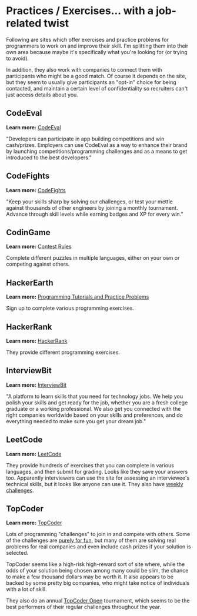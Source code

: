 # Practices / Exercises... with a job-related twist

Following are sites which offer exercises and practice problems for programmers to work on and improve their skill. I'm splitting them into their own area because maybe it's specifically what you're looking for (or trying to avoid).

In addition, they also work with companies to connect them with participants who might be a good match. Of course it depends on the site, but they seem to usually give participants an "opt-in" choice for being contacted, and maintain a certain level of confidentiality so recruiters can't just access details about you.

## CodeEval

**Learn more:** [CodeEval](https://www.codeeval.com/)

"Developers can participate in app building competitions and win cash/prizes. Employers can use CodeEval as a way to enhance their brand by launching competitions/programming challenges and as a means to get introduced to the best developers."

## CodeFights

**Learn more:** [CodeFights](https://codefights.com/)

"Keep your skills sharp by solving our challenges, or test your mettle against thousands of other engineers by joining a monthly tournament. Advance through skill levels while earning badges and XP for every win."

## CodinGame

**Learn more:** [Contest Rules](https://www.codingame.com/rules)

Complete different puzzles in multiple languages, either on your own or competing against others.

## HackerEarth

**Learn more:** [Programming Tutorials and Practice Problems](https://www.hackerearth.com/practice/)

Sign up to complete various programming exercises.

## HackerRank

**Learn more:** [HackerRank](https://www.hackerrank.com/aboutus)

They provide different programming exercises.

## InterviewBit

**Learn more:** [InterviewBit](https://www.interviewbit.com/pages/about_us/)

"A platform to learn skills that you need for technology jobs. We help you polish your skills and get ready for the job, whether you are a fresh college graduate or a working professional. We also get you connected with the right companies worldwide based on your skills and preferences, and do everything needed to make sure you get your dream job."

## LeetCode

**Learn more:** [LeetCode](https://leetcode.com/faq/)

They provide hundreds of exercises that you can complete in various languages, and then submit for grading. Looks like they save your answers too. Apparently interviewers can use the site for assessing an interviewee's technical skills, but it looks like anyone can use it. They also have [weekly challenges](https://leetcode.com/contest/).

## TopCoder

**Learn more:** [TopCoder](https://www.topcoder.com/community/how-it-works/)

Lots of programming "challenges" to join in and compete with others. Some of the challenges are [purely for fun](https://www.topcoder.com/challenge-details/30058472/?type=develop), but many of them are solving real problems for real companies and even include cash prizes if your solution is selected.

TopCoder seems like a high-risk high-reward sort of site where, while the odds of your solution being chosen among many could be slim, the chance to make a few thousand dollars may be worth it. It also appears to be backed by some pretty big companies, who might take notice of individuals with a lot of skill.

They also do an annual [TopCoder Open](https://tco18.topcoder.com/overview/) tournament, which seems to be the best performers of their regular challenges throughout the year.
